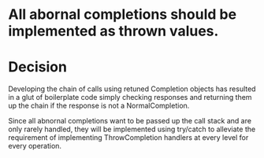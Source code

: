 # All abornal completions should be implemented as thrown values.

# Decision

Developing the chain of calls using retuned Completion objects has resulted in a glut of boilerplate code simply checking responses and returning them up the chain
if the response is not a NormalCompletion.

Since all abnornal completions want to be passed up the call stack and are only rarely handled, they will be implemented using try/catch to alleviate the requirement of implementing
ThrowCompletion handlers at every level for every operation.
